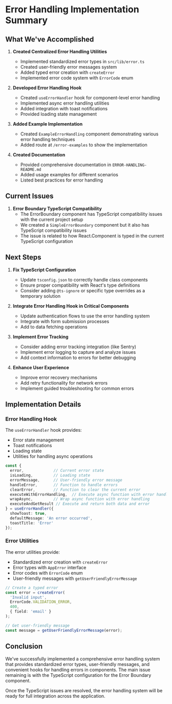# Error Handling Implementation Summary

## What We've Accomplished

1. **Created Centralized Error Handling Utilities**
   - Implemented standardized error types in `src/lib/error.ts`
   - Created user-friendly error messages system
   - Added typed error creation with `createError`
   - Implemented error code system with `ErrorCode` enum

2. **Developed Error Handling Hook**
   - Created `useErrorHandler` hook for component-level error handling
   - Implemented async error handling utilities
   - Added integration with toast notifications
   - Provided loading state management

3. **Added Example Implementation**
   - Created `ExampleErrorHandling` component demonstrating various error handling techniques
   - Added route at `/error-examples` to show the implementation

4. **Created Documentation**
   - Provided comprehensive documentation in `ERROR-HANDLING-README.md`
   - Added usage examples for different scenarios
   - Listed best practices for error handling

## Current Issues

1. **Error Boundary TypeScript Compatibility**
   - The ErrorBoundary component has TypeScript compatibility issues with the current project setup
   - We created a `SimpleErrorBoundary` component but it also has TypeScript compatibility issues
   - The issue is related to how React.Component is typed in the current TypeScript configuration

## Next Steps

1. **Fix TypeScript Configuration**
   - Update `tsconfig.json` to correctly handle class components
   - Ensure proper compatibility with React's type definitions
   - Consider adding `@ts-ignore` or specific type overrides as a temporary solution

2. **Integrate Error Handling Hook in Critical Components**
   - Update authentication flows to use the error handling system
   - Integrate with form submission processes
   - Add to data fetching operations
   
3. **Implement Error Tracking**
   - Consider adding error tracking integration (like Sentry)
   - Implement error logging to capture and analyze issues
   - Add context information to errors for better debugging

4. **Enhance User Experience**
   - Improve error recovery mechanisms
   - Add retry functionality for network errors
   - Implement guided troubleshooting for common errors

## Implementation Details

### Error Handling Hook

The `useErrorHandler` hook provides:
- Error state management
- Toast notifications
- Loading state
- Utilities for handling async operations

```typescript
const {
  error,             // Current error state
  isLoading,         // Loading state
  errorMessage,      // User-friendly error message
  handleError,       // Function to handle errors
  clearError,        // Function to clear the current error
  executeWithErrorHandling,  // Execute async function with error handling
  wrapAsync,         // Wrap async function with error handling
  executeAndGetResult // Execute and return both data and error
} = useErrorHandler({
  showToast: true,
  defaultMessage: 'An error occurred',
  toastTitle: 'Error'
});
```

### Error Utilities

The error utilities provide:
- Standardized error creation with `createError`
- Error types with `AppError` interface
- Error codes with `ErrorCode` enum
- User-friendly messages with `getUserFriendlyErrorMessage`

```typescript
// Create a typed error
const error = createError(
  'Invalid input',
  ErrorCode.VALIDATION_ERROR,
  400,
  { field: 'email' }
);

// Get user-friendly message
const message = getUserFriendlyErrorMessage(error);
```

## Conclusion

We've successfully implemented a comprehensive error handling system that provides standardized error types, user-friendly messages, and convenient hooks for handling errors in components. The main issue remaining is with the TypeScript configuration for the Error Boundary component.

Once the TypeScript issues are resolved, the error handling system will be ready for full integration across the application. 